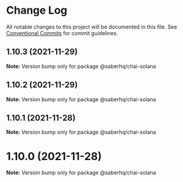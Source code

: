 # Change Log

All notable changes to this project will be documented in this file.
See [Conventional Commits](https://conventionalcommits.org) for commit guidelines.

## 1.10.3 (2021-11-29)

**Note:** Version bump only for package @saberhq/chai-solana





## 1.10.2 (2021-11-29)

**Note:** Version bump only for package @saberhq/chai-solana





## 1.10.1 (2021-11-28)

**Note:** Version bump only for package @saberhq/chai-solana





# 1.10.0 (2021-11-28)

**Note:** Version bump only for package @saberhq/chai-solana
